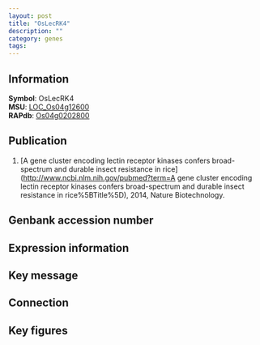 ```yaml
---
layout: post
title: "OsLecRK4"
description: ""
category: genes
tags: 
---
```


## Information
__Symbol__: OsLecRK4  
__MSU__: [LOC_Os04g12600](http://rice.plantbiology.msu.edu/cgi-bin/ORF_infopage.cgi?orf=LOC_Os04g12600)  
__RAPdb__: [Os04g0202800](http://rapdb.dna.affrc.go.jp/viewer/gbrowse_details/irgsp1?name=Os04g0202800)  

## Publication
1. [A gene cluster encoding lectin receptor kinases confers broad-spectrum and durable insect resistance in rice](http://www.ncbi.nlm.nih.gov/pubmed?term=A gene cluster encoding lectin receptor kinases confers broad-spectrum and durable insect resistance in rice%5BTitle%5D), 2014, Nature Biotechnology.

## Genbank accession number

## Expression information

## Key message

## Connection

## Key figures



